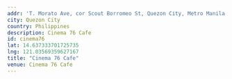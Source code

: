 ```yaml
---
addr: 'T. Morato Ave, cor Scout Borromeo St, Quezon City, Metro Manila'
city: Quezon City
country: Philippines
description: Cinema 76 Cafe
id: cinema76
lat: 14.637333701725735
lng: 121.03569359627167
title: "Cinema 76 Cafe"
venue: Cinema 76 Cafe
---
```




